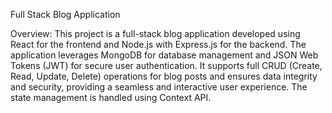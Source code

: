Full Stack Blog Application

Overview:
This project is a full-stack blog application developed using React for the frontend and Node.js with Express.js for the backend. The application leverages MongoDB for database management and JSON Web Tokens (JWT) for secure user authentication. It supports full CRUD (Create, Read, Update, Delete) operations for blog posts and ensures data integrity and security, providing a seamless and interactive user experience. The state management is handled using Context API.
